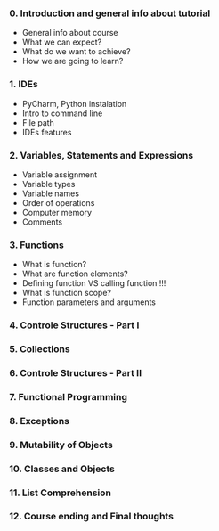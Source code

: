 
### 0. Introduction and general info about tutorial

- General info about course
- What we can expect?
- What do we want to achieve?
- How we are going to learn?

### 1. IDEs

  - PyCharm, Python instalation
  - Intro to command line
  - File path
  - IDEs features

### 2. Variables, Statements and Expressions

  - Variable assignment
  - Variable types
  - Variable names
  - Order of operations
  - Computer memory
  - Comments

### 3. Functions

  - What is function?
  - What are function elements?
  - Defining function VS calling function !!!
  - What is function scope?
  - Function parameters and arguments

### 4. Controle Structures - Part I

### 5. Collections

### 6. Controle Structures - Part II

### 7. Functional Programming

### 8. Exceptions

### 9. Mutability of Objects

### 10. Classes and Objects

### 11. List Comprehension

### 12. Course ending and Final thoughts
